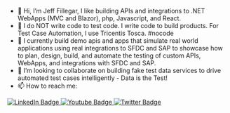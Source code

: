 - 👋 Hi, I’m Jeff Fillegar, I like building APIs and integrations to .NET WebApps (MVC and Blazor), php, Javascript, and React.   
- 👀 I do NOT write code to test code.  I write code to build products.  For Test Case Automation, I use Tricentis Tosca.  #nocode
- 🌱 I currently build demo apis and apps that simulate real world applications using real integrations to SFDC and SAP to showcase how to plan, design, build, and automate the testing of custom APIs, WebApps, and integrations with SFDC and SAP.
- 💞️ I’m looking to collaborate on building fake test data services to drive automated test cases intelligently - Data is the Test!
- 📫 How to reach me:

<div id="badges">
  <a href="https://www.linkedin.com/in/fillegar/" target="_blank" rel="noopener noreferrer">
    <img src="https://img.shields.io/badge/LinkedIn-blue?style=for-the-badge&logo=linkedin&logoColor=white" alt="LinkedIn Badge"/>
  </a>
  <a href="https://www.youtube.com/@fillegar" target="_blank" rel="noopener noreferrer">
    <img src="https://img.shields.io/badge/YouTube-red?style=for-the-badge&logo=youtube&logoColor=white" alt="Youtube Badge"/>
  </a>
  <a href="https://twitter.com/fillegar" target="_blank" rel="noopener noreferrer">
    <img src="https://img.shields.io/badge/Twitter-blue?style=for-the-badge&logo=twitter&logoColor=white" alt="Twitter Badge"/>
  </a>
</div>

<!---
fillegar/fillegar is a ✨ special ✨ repository because its `README.md` (this file) appears on your GitHub profile.
You can click the Preview link to take a look at your changes.
--->

